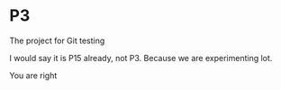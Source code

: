 # P3
The project for Git testing

I would say it is P15 already, not P3. Because we are experimenting  lot.

You are right
